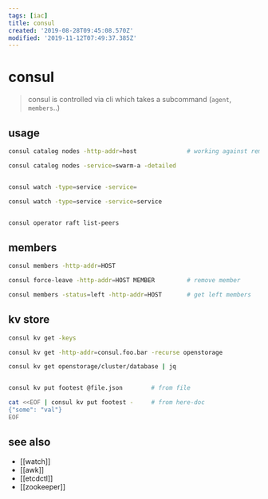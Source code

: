 ```yaml
---
tags: [iac]
title: consul
created: '2019-08-28T09:45:08.570Z'
modified: '2019-11-12T07:49:37.385Z'
---
```


# consul

> consul is controlled via cli which takes a subcommand (`agent`, `members`..)

## usage
```sh
consul catalog nodes -http-addr=host              # working against remove consul-cluster 

consul catalog nodes -service=swarm-a -detailed


consul watch -type=service -service=

consul watch -type=service -service=service


consul operator raft list-peers
```

## members
```sh
consul members -http-addr=HOST

consul force-leave -http-addr=HOST MEMBER         # remove member

consul members -status=left -http-addr=HOST       # get left members
```

## kv store
```sh
consul kv get -keys

consul kv get -http-addr=consul.foo.bar -recurse openstorage

consul kv get openstorage/cluster/database | jq


consul kv put footest @file.json        # from file

cat <<EOF | consul kv put footest -     # from here-doc
{"some": "val"}
EOF
```

## see also
- [[watch]]
- [[awk]]
- [[etcdctl]]
- [[zookeeper]]
